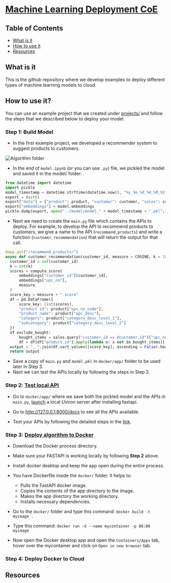 # [Machine Learning Deployment CoE](https://ml-deployment-coe.readthedocs.io/en/latest/index.html)

## Table of Contents

- [What is it](#what-is-it)
- [How to use it](#how-to-use-it)
- [Resources](#resources)

## What is it
This is the github repository where we develop examples to deploy different types of machine learning models to cloud. 

## How to use it?

  You can use an example project that we created under [projects/](https://github.com/yuelong12/ml-deployment-coe/blob/development/projects/) and follow the steps that we described below to deploy your model. 

### Step 1: Build Model
  - In the first example project, we developed a recommender system to suggest products to customers. 
  
  ![Algorithm folder](https://github.com/yuelong12/ml-deployment-coe/blob/development/tutorials/images/algorithm_folder.png?raw=true)
  
  - In the end of ``model.ipynb`` (or you can use ``.py``) file, we pickled the model and saved it in the model/ folder:
  
  ```python
  from datetime import datetime
  import pickle
  model_timestamp = datetime.strftime(datetime.now(), "%y_%m_%d_%H_%M_%S")
  export = dict()
  export["data"] = {"product": product, "customer": customer, "sales": sales}
  export["embeddings"] = model.embeddings
  pickle.dump(export, open("../model/model_" + model_timestamp + ".pkl", "wb"))
  ```

  - Next we need to create the ``main.py`` file which contains the APIs to deploy. For example, to develop the API to recommend products to customers, we
  give a name to the API (``recommend_products``) and write a function (``customer_recommendation``) that will return the output for that call. 

  ```python
  @app.get("/recommend_products/")
  async def customer_recommendation(customer_id, measure = COSINE, k = 10, exclude_bought = False):
    customer_id = int(customer_id)
    k = int(k)
    scores = compute_score(
        embeddings["customer_id"][customer_id], 
        embeddings["upc_no"], 
        measure
    )
    score_key = measure + " score"
    df = pd.DataFrame({
        score_key: list(scores),
        "product id": product["upc_no_code"],
        "product name": product["upc_desc"],
        "category": product["category_desc_level_1"],
        "subcategory": product["category_desc_level_2"]
    })
    if exclude_bought:
        bought_items = sales.query("customer_id == @customer_id")["upc_no"].unique()
        df = df[df["product id"].apply(lambda x: x not in bought_items)]
    output = ", ".join(df.sort_values([score_key], ascending = False).head(k)["product name"].values)
    return output
  ``` 
  - Save a copy of `main.py` and `model.pkl` in ``docker/app/`` folder to be used later in Step 3.  
  - Next we can test the APIs locally by following the steps in Step 2. 

### Step 2: [Test local API](https://github.com/yuelong12/ml-deployment-coe/blob/development/tutorials/test_api.md)

- Go to ``docker/app/`` where we save both the pickled model and the APIs in `main.py`, [launch](https://github.com/yuelong12/ml-deployment-coe/blob/development/tutorials/test_api.md) a local Uviron server after installing fastapi. 

- Go to http://127.0.0.1:8000/docs to see all the APIs available. 

- Test your APIs by following the detailed steps in the [link](https://github.com/yuelong12/ml-deployment-coe/blob/development/tutorials/test_api.md). 

### Step 3: [Deploy algorithm to Docker](https://github.com/yuelong12/ml-deployment-coe/blob/development/tutorials/docker_deploy.md)
- Download the Docker process directory.

- Make sure your FASTAPI is working locally by following **Step 2** above.

- Install docker desktop and keep the app open during the entire process.

- You have Dockerfile inside the `docker/` folder. It helps to:
  - Pulls the FastAPI docker image.
  - Copies the contents of the app directory to the image.
  - Makes the app directory the working directory.
  - Installs necessary dependencies.

- Go to the `docker/` folder and type this command: `docker build -t myimage .`

- Type this command: `docker run -d --name mycontainer -p 80:80 myimage`

- Now open the Docker desktop app and open the `Containers/Apps` tab, hover over the mycontainer 
and click on `Open in new browser` tab.  

### Step 4: Deploy Docker to Cloud


## Resources

